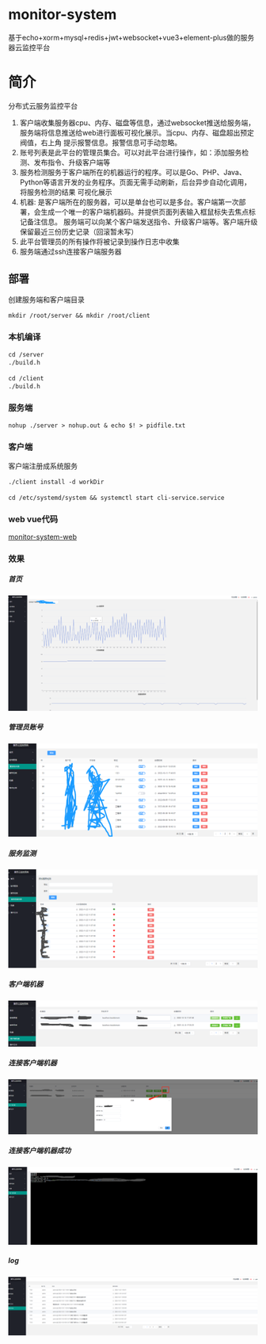 # monitor-system
基于echo+xorm+mysql+redis+jwt+websocket+vue3+element-plus做的服务器云监控平台


# 简介
分布式云服务监控平台
1. 客户端收集服务器cpu、内存、磁盘等信息，通过websocket推送给服务端，服务端将信息推送给web进行面板可视化展示。当cpu、内存、磁盘超出预定阀值，右上角
提示报警信息。报警信息可手动忽略。
2. 账号列表是此平台的管理员集合。可以对此平台进行操作，如：添加服务检测、发布指令、升级客户端等
3. 服务检测服务于客户端所在的机器运行的程序。可以是Go、PHP、Java、Python等语言开发的业务程序。页面无需手动刷新，后台异步自动化调用，将服务检测的结果
可视化展示
4. 机器: 是客户端所在的服务器，可以是单台也可以是多台。客户端第一次部署，会生成一个唯一的客户端机器码。并提供页面列表输入框鼠标失去焦点标记备注信息。
服务端可以向某个客户端发送指令、升级客户端等。客户端升级保留最近三份历史记录（回滚暂未写）
5. 此平台管理员的所有操作将被记录到操作日志中收集
6. 服务端通过ssh连接客户端服务器


## 部署
创建服务端和客户端目录
```shell
mkdir /root/server && mkdir /root/client
```
### 本机编译
```shell
cd /server
./build.h

cd /client
./build.h
```

### 服务端

```shell
nohup ./server > nohup.out & echo $! > pidfile.txt
```

### 客户端
客户端注册成系统服务

```shell
./client install -d workDir

cd /etc/systemd/system && systemctl start cli-service.service
```

### web vue代码
[monitor-system-web](https://github.com/jeffcail/monitor-system-web)

### 效果
##### 首页
![首页](./board.png)

##### 管理员账号
![管理员账号](./admin.png)

##### 服务监测
![服务监测](./server.png)

##### 客户端机器
![客户端机器](./client.png)

##### 连接客户端机器
![连接客户端机器](./ssh.png)

##### 连接客户端机器成功
![连接客户端机器成功](./ssh2.png)

##### log
![log](./log.png)

